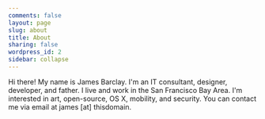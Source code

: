 ```yaml
---
comments: false
layout: page
slug: about
title: About
sharing: false
wordpress_id: 2
sidebar: collapse
---
```


Hi there! My name is James Barclay. I'm an IT consultant, designer, developer, and father. I live and work in the San Francisco Bay Area. I'm interested in art, open-source, OS X, mobility, and security. You can contact me via email at james [at] thisdomain.
